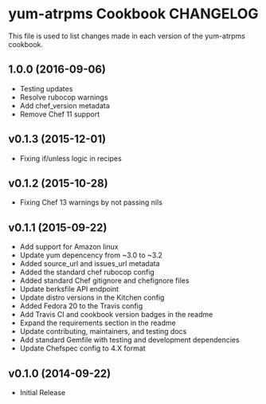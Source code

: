 # yum-atrpms Cookbook CHANGELOG
This file is used to list changes made in each version of the yum-atrpms cookbook.

## 1.0.0 (2016-09-06)
- Testing updates
- Resolve rubocop warnings
- Add chef_version metadata
- Remove Chef 11 support

## v0.1.3 (2015-12-01)
- Fixing if/unless logic in recipes

## v0.1.2 (2015-10-28)
- Fixing Chef 13 warnings by not passing nils

## v0.1.1 (2015-09-22)
- Add support for Amazon linux
- Update yum depencency from ~3.0 to ~3.2
- Added source_url and issues_url metadata
- Added the standard chef rubocop config
- Added standard Chef gitignore and chefignore files
- Update berksfile API endpoint
- Update distro versions in the Kitchen config
- Added Fedora 20 to the Travis config
- Add Travis CI and cookbook version badges in the readme
- Expand the requirements section in the readme
- Update contributing, maintainers, and testing docs
- Add standard Gemfile with testing and development dependencies
- Update Chefspec config to 4.X format

## v0.1.0 (2014-09-22)
- Initial Release
